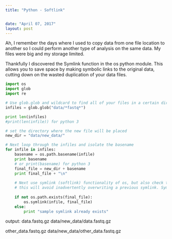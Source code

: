 ```yaml
---
title: "Python - Softlink"


date: "April 07, 2017"
layout: post
---
```


<script src="{{ site.url }}{{ site.baseurl }}/knitr_files/Statistics_files/header-attrs-2.1/header-attrs.js"></script>

<section class="main-content">
<p>Ah, I remember the days where I used to copy data from one file location to another so I could perform another type of analysis on the same data. My files were big and my storage limited.</p>
<p>Thankfully I discovered the Symlink function in the os python module. This allows you to save space by making symbolic links to the original data, cutting down on the wasted duplication of your data files.</p>
<div class="sourceCode" id="cb1"><pre class="sourceCode python"><code class="sourceCode python"><span id="cb1-1"><a href="#cb1-1"></a><span class="im">import</span> os</span>
<span id="cb1-2"><a href="#cb1-2"></a><span class="im">import</span> glob</span>
<span id="cb1-3"><a href="#cb1-3"></a><span class="im">import</span> re</span></code></pre></div>
<div class="sourceCode" id="cb2"><pre class="sourceCode python"><code class="sourceCode python"><span id="cb2-1"><a href="#cb2-1"></a><span class="co"># Use glob.glob and wildcard to find all of your files in a certain directory (In this case I want to search for fastq files)</span></span>
<span id="cb2-2"><a href="#cb2-2"></a>infiles <span class="op">=</span> glob.glob(<span class="st">&quot;data/*fastq*&quot;</span>)</span>
<span id="cb2-3"><a href="#cb2-3"></a></span>
<span id="cb2-4"><a href="#cb2-4"></a><span class="bu">print</span> <span class="bu">len</span>(infiles)</span>
<span id="cb2-5"><a href="#cb2-5"></a><span class="co">#print(len(infile)) for python 3</span></span></code></pre></div>
<div class="sourceCode" id="cb3"><pre class="sourceCode python"><code class="sourceCode python"><span id="cb3-1"><a href="#cb3-1"></a><span class="co"># set the directory where the new file will be placed</span></span>
<span id="cb3-2"><a href="#cb3-2"></a>new_dir <span class="op">=</span> <span class="st">&quot;data/new_data/&quot;</span></span>
<span id="cb3-3"><a href="#cb3-3"></a></span>
<span id="cb3-4"><a href="#cb3-4"></a><span class="co"># Next loop through the infiles and isolate the basename</span></span>
<span id="cb3-5"><a href="#cb3-5"></a><span class="cf">for</span> infile <span class="kw">in</span> infiles:</span>
<span id="cb3-6"><a href="#cb3-6"></a>    basename <span class="op">=</span> os.path.basename(infile)</span>
<span id="cb3-7"><a href="#cb3-7"></a>    <span class="bu">print</span> basename</span>
<span id="cb3-8"><a href="#cb3-8"></a>    <span class="co"># or print(basename) for python 3</span></span>
<span id="cb3-9"><a href="#cb3-9"></a>    final_file <span class="op">=</span> new_dir <span class="op">+</span> basename</span>
<span id="cb3-10"><a href="#cb3-10"></a>    <span class="bu">print</span> final_file <span class="op">+</span> <span class="st">&quot;</span><span class="ch">\n</span><span class="st">&quot;</span></span>
<span id="cb3-11"><a href="#cb3-11"></a>    </span>
<span id="cb3-12"><a href="#cb3-12"></a>    <span class="co"># Next use symlink (softlink) functionality of os, but also check to make sure file doesnt already exist in there</span></span>
<span id="cb3-13"><a href="#cb3-13"></a>    <span class="co"># this will avoid inadvertently overwriting a previous symlink. Symlink works as follows: os.symlink(source, destination)</span></span>
<span id="cb3-14"><a href="#cb3-14"></a>    </span>
<span id="cb3-15"><a href="#cb3-15"></a>    <span class="cf">if</span> <span class="kw">not</span> os.path.exists(final_file):</span>
<span id="cb3-16"><a href="#cb3-16"></a>        os.symlink(infile, final_file)</span>
<span id="cb3-17"><a href="#cb3-17"></a>    <span class="cf">else</span>:</span>
<span id="cb3-18"><a href="#cb3-18"></a>        <span class="bu">print</span> <span class="st">&quot;sample symlink already exists&quot;</span></span></code></pre></div>
<p>output: data.fastq.gz data/new_data/data.fastq.gz</p>
<p>other_data.fastq.gz data/new_data/other_data.fastq.gz</p>
</section>
